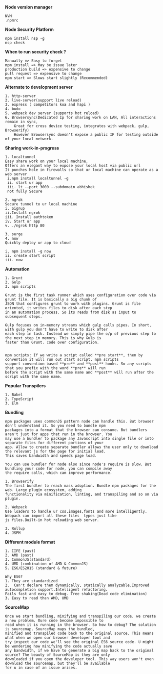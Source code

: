 
**Node version manager**

	NVM
	.npmrc

**Node Security Platform**

	npm install nsp -g
	nsp check


**When to run security check ?**

	Manually => Easy to forget
	npm install => May be issue later
	production build => expensive to change
	pull request => expensive to change
	npm start => Slows start slightly (Recommended) 


**Alternate to development server**

	1. http-server
	2. live-server(support live reload)
	3. express ( competitors koa and hapi )
	4. budo
	5. webpack dev server (supports hot reload)
	6. Browsersync(Dedicated Ip for sharing work on LAN, All interactions remain in sync, 
		Great for cross device testing, integrates with webpack, gulp, Browserify)
		However Browsersync doesn't expose a public IP for testing outside of your local network.
	
	
**Sharing work-in-progress** 

	1. localtunnel
	Easy share work on your local machine.
	Offers an elegant way to expose your local host via public url
	It punches hole in firewalls so that ur local machine can operate as a web server
	 i.npm install localtunnel -g
	 ii. start ur app
	 iii. lt --port 3000 --subdomain abhishek
	 not fully Secure
	
	2. ngrok
	Secure tunnel to ur local machine
	i. Signup
	ii.Install ngrok
	iii. Install authtoken
	iv. Start ur app
	v. ./ngrok http 80
	
	3. surge
	4. now
	Quickly deploy ur app to cloud
	
	i. npm install -g now
	ii. create start script
	iii. now 
	
**Automation**

	1. Grunt
	2. Gulp
	3. npm scripts
	
	Grunt is the first task runner which uses configuration over code via grunt file. It is basically a big chunk of 
	JSON that configures grunt to work with plugins. Grunt is file oriented, it writes files to disk after each step 
	in an automation process. So its reads from disk as input to subsequent steps.
		
	Gulp focuses on in-memory streams which gulp calls pipes. In short, with gulp you don't have to write to disk after 
	each step in task. Instead we simply pipe the o/p of previous step to the next step in memory. This is why Gulp is
	faster than Grunt. code over configuration.
		
		
	npm scripts: If we write a script called **pre start**, then by convention it will run out start script. npm scripts
	support convention based **pre** and **post** hooks. So any scripts that you prefix with the word **pre** will run
	before the script with the same name and **post** will run after the script with the same name.
	
	
**Popular Transpilers**
	
	1. Babel
	2. TypeScript
	3. Elm
	
	
**Bundling**
	
	npm packages uses commonJS pattern node can handle this. But browser don't understand it. So you need to bundle npm
	packages into a format that the browser can consume. But bundlers aren't just for apps that run in the browser. You
	may use a bundler to package any Javascript into single file or into separate files for different portions of your
	app. Allow to create separate bundler allows the user only to download the relevant js for the page for initial load.
	This saves bandwidth and speeds page load.
	
	You can use bundler for node also since node's require is slow. But bundling your code for node, you can compile away
	the require calls, which can improve performance.
	
	1. Browserify
	The first bundler to reach mass adoption. Bundle npm packages for the web. Large plugin ecosystem, adding 
	functionality via minification, linting, and transpiling and so on via plugin.
	
	2. Webpack
	Use loaders to handle ur css,images,fonts and more intelligently. Webpack can import all these files  types just like
	js files.Built-in hot reloading web server. 
	
	3. Rollup
	4. JSPM
	
	
**Different module format**
	
	1. IIFE (past)
	2. AMD (past)
	3. CommonJS(standard)
	4. UMD (combination of AMD & CommonJS)
	5. ES6/ES2015 (standard & future)
	
	Why ES6?
	1. They are standardized
	2.  Can't declare them dynamically, statically analyzable.Improved autocompletion support.Intelligent refactoring. 
	Fails fast and easy to debug. Tree shaking(Dead code elimination)
	3. Easy to read than AMD, UMD
	
	
	
**SourceMap**

	Once we start bundling, minifying and transpiling our code, we create a new problem. Oure code become impossible to
	read when it is running in the browser. So how to debug? The solution is sourcemap. SourceMap maps the bundled,
	minified and transpiled code back to the original source. This means what when we open our browser developer tool and
	try inspect our code we'll see the original ES6 source code. U might be wondering how minifying the code actually save
	any bandwidth, if we have to generate a big map back to the original source? The beauty of SourceMap is they are only
	downloaded if you open the developer tool. This way users won't even download the sourcemap, but they'll be available
	for u in case of an issue arises.
